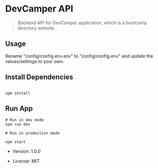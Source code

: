 # DevCamper API


> Backend API for DevCamper application, which is a bootcamp directory website.

## Usage

Rename "config/config.env.env" to "config/config.env"  and update the values/settings to your own.

## Install Dependencies

```

npm install

```

## Run App

```
# Run in dev mode
npm run dev

# Run in production mode

npm start

```

- Version: 1.0.0

- License: MIT